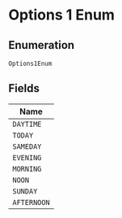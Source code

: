
# Options 1 Enum

## Enumeration

`Options1Enum`

## Fields

| Name |
|  --- |
| `DAYTIME` |
| `TODAY` |
| `SAMEDAY` |
| `EVENING` |
| `MORNING` |
| `NOON` |
| `SUNDAY` |
| `AFTERNOON` |

